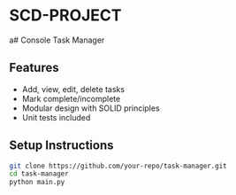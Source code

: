 # SCD-PROJECT
a# Console Task Manager

## Features
- Add, view, edit, delete tasks
- Mark complete/incomplete
- Modular design with SOLID principles
- Unit tests included

## Setup Instructions
```bash
git clone https://github.com/your-repo/task-manager.git
cd task-manager
python main.py
```
